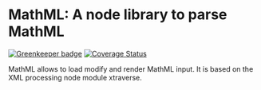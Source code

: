 # MathML: A node library to parse MathML

[![Greenkeeper badge](https://badges.greenkeeper.io/ag-gipp/node-mathml.svg)](https://greenkeeper.io/)
[![Coverage Status](https://coveralls.io/repos/github/ag-gipp/node-mathml/badge.svg?branch=master)](https://coveralls.io/github/ag-gipp/node-mathml?branch=master)

MathML allows to load modify and render MathML input. It is based on the XML processing node module xtraverse.
